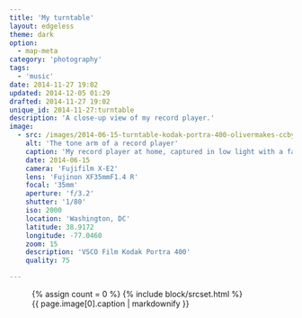 ```yaml
---
title: 'My turntable'
layout: edgeless
theme: dark
option:
  - map-meta
category: 'photography'
tags:
  - 'music'
date: 2014-11-27 19:02
updated: 2014-12-05 01:29
drafted: 2014-11-27 19:02
unique_id: 2014-11-27:turntable
description: 'A close-up view of my record player.'
image:
  - src: /images/2014-06-15-turntable-kodak-portra-400-olivermakes-ccbync.jpg
    alt: 'The tone arm of a record player'
    caption: 'My record player at home, captured in low light with a fast lens. This photo was re-processed with VSCO Film 02 (Kodak Portra 400).'
    date: 2014-06-15
    camera: 'Fujifilm X-E2'
    lens: 'Fujinon XF35mmF1.4 R'
    focal: '35mm'
    aperture: 'f/3.2'
    shutter: '1/80'
    iso: 2000
    location: 'Washington, DC'
    latitude: 38.9172
    longitude: -77.0460
    zoom: 15
    description: 'VSCO Film Kodak Portra 400'
    quality: 75

---
```


<figure class="image--wide">
  {% assign count = 0 %}
  {% include block/srcset.html %}
  <figcaption>{{ page.image[0].caption | markdownify }}</figcaption>
</figure>
